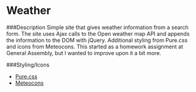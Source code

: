 # Weather

###Description
Simple site that gives weather information from a search form.  The site uses Ajax calls to the Open weather map API and appends the information to the DOM with jQuery.  Additional styling from Pure.css and icons from Meteocons.  This started as a homework assignment at General Assembly, but I wanted to improve upon it a bit more.

###Styling/Icons
- [Pure.css](http://www.purecss.io)
- [Meteocons](http://www.alessioatzeni.com/meteocons/)